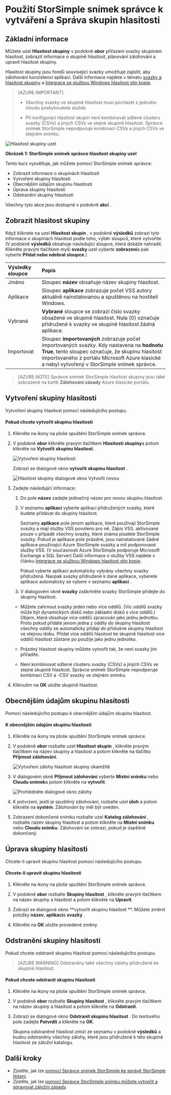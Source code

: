 <properties 
   pageTitle="Správce snímek StorSimple hlasitost skupiny | Microsoft Azure"
   description="Popisuje, jak používat modulu snap-in konzoly MMC StorSimple snímek správce k vytváření a Správa skupin hlasitost."
   services="storsimple"
   documentationCenter="NA"
   authors="SharS"
   manager="carmonm"
   editor="" />
<tags 
   ms.service="storsimple"
   ms.devlang="NA"
   ms.topic="article"
   ms.tgt_pltfrm="NA"
   ms.workload="TBD"
   ms.date="04/18/2016"
   ms.author="v-sharos" />

# <a name="use-storsimple-snapshot-manager-to-create-and-manage-volume-groups"></a>Použití StorSimple snímek správce k vytváření a Správa skupin hlasitosti

## <a name="overview"></a>Základní informace

Můžete uzel **Hlasitost skupiny** v podokně **obor** přiřazení svazky skupinám hlasitost, zobrazit informace o skupině hlasitost, plánování zálohování a upravit hlasitost skupiny. 

Hlasitost skupiny jsou fondů související svazky umožňuje zajistit, aby zálohování konzistenci aplikací. Další informace najdete v tématu [svazky a hlasitost skupiny](storsimple-what-is-snapshot-manager.md#volumes-and-volume-groups) a [Integrace se službou Windows hlasitost stín kopie](storsimple-what-is-snapshot-manager.md#integration-with-windows-volume-shadow-copy-service).

>[AZURE.IMPORTANT] 
>
> * Všechny svazky ve skupině hlasitost musí pocházet z jednoho cloudu poskytovatele služeb.
> 
> * Při konfiguraci hlasitost skupin není kombinovat sdílené clusteru svazky (CSVs) a jiných CSVs ve stejné skupině hlasitost. Správce snímek StorSimple nepodporuje kombinaci CSVs a jiných CSVs ve stejném snímku.
 
![Hlasitost skupiny uzel](./media/storsimple-snapshot-manager-manage-volume-groups/HCS_SSM_Volume_groups.png)

**Obrázek 1: StorSimple snímek správce hlasitost skupiny uzel** 

Tento kurz vysvětluje, jak můžete pomocí StorSimple snímek správce:

- Zobrazit informace o skupinách hlasitosti 
- Vytvoření skupiny hlasitosti
- Obecnějším údajům skupinu hlasitosti
- Úprava skupiny hlasitosti
- Odstranění skupiny hlasitosti

Všechny tyto akce jsou dostupné v podokně **akcí** .
 
## <a name="view-volume-groups"></a>Zobrazit hlasitost skupiny

Když kliknete na uzel **Hlasitost skupin** , v podokně **výsledků** zobrazí tyto informace o skupinách hlasitost podle toho, výběr sloupců, které vytvoříte. (V podokně **výsledků** obsahuje následující sloupce, která dokáže nahradit. Klikněte pravým tlačítkem myši **svazky** uzel vyberte **zobrazení**a pak vyberte **Přidat nebo odebrat sloupce**.)

Výsledky sloupce | Popis 
:--------------|:------------ 
Jméno           | Sloupec **název** obsahuje název skupiny hlasitost.
Aplikace    | Sloupec **aplikace** zobrazuje počet VSS autory aktuálně nainstalovanou a spuštěnou na hostiteli Windows.
Vybraná       | **Vybrané** sloupce se zobrazí číslo svazky obsažené ve skupině hlasitost. Nula (0) označuje přidružené k svazky ve skupině hlasitost žádná aplikace.
Importovat       | Sloupec **importovaných** zobrazuje počet importovaných svazky. Kdy nastavena na **hodnotu True**, tento sloupec označuje, že skupinu hlasitost importovaného z portálu Microsoft Azure klasické a nebyl vytvořený v StorSimple snímek správce.
 
>[AZURE.NOTE] Správce snímek StorSimple hlasitost skupiny jsou také zobrazené na kartě **Zálohování zásady** Azure klasické portálu.
 
## <a name="create-a-volume-group"></a>Vytvoření skupiny hlasitosti

Vytvoření skupiny hlasitost pomocí následujícího postupu.

#### <a name="to-create-a-volume-group"></a>Pokud chcete vytvořit skupinu hlasitosti

1. Klikněte na ikony na ploše spuštění StorSimple snímek správce. 

2. V podokně **obor** klikněte pravým tlačítkem **Hlasitosti skupiny**a potom klikněte na **Vytvořit skupinu hlasitost**. 

    ![Vytvoření skupiny hlasitosti](./media/storsimple-snapshot-manager-manage-volume-groups/HCS_SSM_Create_volume_group.png)
 
    Zobrazí se dialogové okno **vytvořit skupinu hlasitost** . 

    ![Hlasitost skupiny dialogové okno Vytvořit novou](./media/storsimple-snapshot-manager-manage-volume-groups/HCS_SSM_CreateVolumeGroup_dialog.png) 

3.  Zadejte následující informace: 

    1. Do pole **název** zadejte jedinečný název pro novou skupinu hlasitost. 

    2. V seznamu **aplikací** vyberte aplikací přidružených svazky, které budete přidávat do skupiny hlasitost. 

        Seznamy **aplikace** pole jenom aplikace, které používají StorSimple svazky a mají služby VSS povoleno pro ně. Zápis VSS. aktivované pouze v případě všechny svazky, které známa pisatele StorSimple svazky. Pokud je aplikace pole prázdné, jsou nainstalované žádné aplikace používající Azure StorSimple svazky a mít podporované služby VSS. (V současnosti Azure StorSimple podporuje Microsoft Exchange a SQL Server) Další informace o služby VSS najdete v článku [Integrace se službou Windows hlasitost stín kopie](storsimple-what-is-snapshot-manager.md#integration-with-windows-volume-shadow-copy-service).

        Pokud vyberte aplikaci automaticky vybrány všechny svazky přidružená. Naopak svazky přidružené k dané aplikace, vyberete aplikace automaticky se vybere v seznamu **aplikací** . 

    3. V dialogovém okně **svazky** zaškrtněte svazky StorSimple přidejte do skupiny hlasitost. 

      - Můžete zahrnout svazky jeden nebo více oddílů. (Víc oddílů svazky může být dynamických disků nebo základní disků s více oddílů.) Objem, která obsahuje více oddílů zpracován jako jednu jednotku. Proto pokud přidáte jenom jedna z oddíly do skupiny hlasitost všechny oddíly se automaticky přidají do příslušné skupiny hlasitost ve stejnou dobu. Přidat více oddílů hlasitost ke skupině hlasitost více oddílů hlasitost zůstane po použije jako jednu jednotku.

      - Prázdný hlasitost skupiny můžete vytvořit tak, že není svazky jim přiřadíte. 

      - Není kombinovat sdílené clusteru svazky (CSVs) a jiných CSVs ve stejné skupině hlasitost. Správce snímek StorSimple nepodporuje kombinaci CSV a -CSV svazky ve stejném snímku. 

4. Kliknutím na **OK** uložte skupině hlasitost.

## <a name="back-up-a-volume-group"></a>Obecnějším údajům skupinu hlasitosti

Pomocí následujícího postupu k obecnějším údajům skupinu hlasitost.

#### <a name="to-back-up-a-volume-group"></a>K obecnějším údajům skupinu hlasitosti

1. Klikněte na ikony na ploše spuštění StorSimple snímek správce.

2. V podokně **obor** rozbalte uzel **Hlasitost skupin** , klikněte pravým tlačítkem na název skupiny a hlasitost a potom klikněte na tlačítko **Přijmout zálohování**. 

    ![Vytvoření zálohy hlasitost skupiny okamžitě](./media/storsimple-snapshot-manager-manage-volume-groups/HCS_SSM_Take_backup.png)

3. V dialogovém okně **Přijmout zálohování** vyberte **Místní snímku** nebo **Cloudu snímek**a potom klikněte na **vytvořit**. 

    ![Prohlédněte dialogové okno zálohy](./media/storsimple-snapshot-manager-manage-volume-groups/HCS_SSM_TakeBackup_dialog.png) 

4. K potvrzení, jestli je spuštěný zálohování, rozbalte uzel **úloh** a potom klikněte na **systém**. Zálohování by měl být uveden.

5. Zobrazení dokončené snímku rozbalte uzel **Katalog zálohování** , rozbalte název skupiny hlasitost a potom klikněte na **Místní snímku** nebo **Cloudu snímku**. Zálohování se zobrazí, pokud je úspěšně dokončený. 

## <a name="edit-a-volume-group"></a>Úprava skupiny hlasitosti

Chcete-li upravit skupinu hlasitost pomocí následujícího postupu.

#### <a name="to-edit-a-volume-group"></a>Chcete-li upravit skupinu hlasitosti

1. Klikněte na ikony na ploše spuštění StorSimple snímek správce.

2. V podokně **obor** rozbalte **Skupiny hlasitost** , klikněte pravým tlačítkem na název skupiny a hlasitost a potom klikněte na **Upravit**. 

3. Zobrazí se dialogové okno **vytvořit skupinu hlasitost **. Můžete změnit položky **název**, **aplikací**a **svazky** . 

4. Klikněte na **OK** uložte provedené změny.

## <a name="delete-a-volume-group"></a>Odstranění skupiny hlasitosti

Pokud chcete odstranit skupinu hlasitost pomocí následujícího postupu. 

>[AZURE.WARNING] Odstraněny také všechny zálohy přidružené ke skupině hlasitost.

#### <a name="to-delete-a-volume-group"></a>Pokud chcete odstranit skupinu hlasitosti

1. Klikněte na ikony na ploše spuštění StorSimple snímek správce. 

2. V podokně **obor** rozbalte **Skupiny hlasitost** , klikněte pravým tlačítkem na název skupiny a hlasitost a potom klikněte na **Odstranit**. 

3. Zobrazí se dialogové okno **Odstranit skupinu hlasitost** . Do textového pole zadejte **Potvrdit** a klikněte na **OK**. 

    Skupina odstraněné hlasitost zmizí ze seznamu v podokně **výsledků** a budou odstraněny všechny zálohy, které jsou přidružené k této skupině hlasitost ze záložní katalogu.

## <a name="next-steps"></a>Další kroky

- Zjistěte, jak lze [pomocí Správce snímek StorSimple ke správě StorSimple řešení](storsimple-snapshot-manager-admin.md).
- Zjistěte, jak lze [pomocí Správce StorSimple snímku můžete vytvořit a spravovat záložní zásady](storsimple-snapshot-manager-manage-backup-policies.md).

